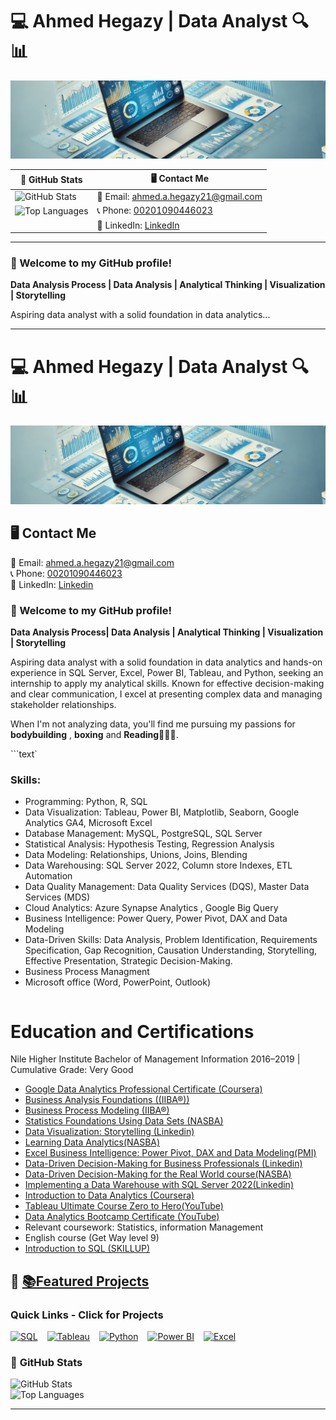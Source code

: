 # 💻 Ahmed Hegazy | Data Analyst 🔍📊

![Profile Banner](1730016732565.jpeg)

| 🎯 GitHub Stats                                                                                     | 🖥️ Contact Me                              |
| --------------------------------------------------------------------------------------------------- | ------------------------------------------ |
| ![GitHub Stats](https://github-readme-stats.vercel.app/api?username=YourUsername&show_icons=true&theme=radical) | 📧 Email: [ahmed.a.hegazy21@gmail.com](mailto:ahmed.a.hegazy21@gmail.com) |
| ![Top Languages](https://github-readme-stats.vercel.app/api/top-langs/?username=YourUsername&layout=compact&theme=radical) | 📞 Phone: [00201090446023](tel:00201090446023) |
|                                                                                                     | 💼 LinkedIn: [LinkedIn](https://www.linkedin.com/in/hegazy-ahmed/) |

---

### 👋 Welcome to my GitHub profile! 
**Data Analysis Process | Data Analysis | Analytical Thinking | Visualization | Storytelling**

Aspiring data analyst with a solid foundation in data analytics...

---



# 💻 Ahmed Hegazy | Data Analyst 🔍📊
![Profile Banner](1730016732565.jpeg)

## 🖥️ **Contact Me**
📧 Email: [ahmed.a.hegazy21@gmail.com ](mailto:ahmed.a.hegazy21@gmail.com)  
📞 Phone: [00201090446023 ](tel:00201090446023)  
💼 LinkedIn: [Linkedin](https://www.linkedin.com/in/hegazy-ahmed/)  



### 👋 Welcome to my GitHub profile! 
**Data Analysis Process| Data Analysis | Analytical Thinking | Visualization | Storytelling**


Aspiring data analyst with a solid foundation in data analytics and hands-on experience in SQL Server, Excel, Power
BI, Tableau, and Python, seeking an internship to apply my analytical skills. Known for effective decision-making
and clear communication, I excel at presenting complex data and managing stakeholder relationships.

When I'm not analyzing data, you'll find me pursuing my passions for **bodybuilding** , **boxing**  and **Reading**🏋️‍♂️🥊.

```text`
### Skills: 
- Programming: Python, R, SQL
- Data Visualization: Tableau, Power BI, Matplotlib, Seaborn, Google Analytics GA4, Microsoft Excel
- Database Management: MySQL, PostgreSQL, SQL Server 
- Statistical Analysis: Hypothesis Testing, Regression Analysis
- Data Modeling: Relationships, Unions, Joins, Blending
- Data Warehousing: SQL Server 2022, Column store Indexes, ETL Automation
- Data Quality Management: Data Quality Services (DQS), Master Data Services (MDS)
- Cloud Analytics: Azure Synapse Analytics , Google Big Query
- Business Intelligence: Power Query, Power Pivot, DAX and Data Modeling
- Data-Driven Skills: Data Analysis, Problem Identification, Requirements Specification, Gap Recognition,
Causation Understanding, Storytelling, Effective Presentation, Strategic Decision-Making.
- Business Process Managment
- Microsoft office (Word, PowerPoint, Outlook)
  ```text
#  Education and Certifications

Nile Higher Institute Bachelor of Management Information 2016–2019
 | Cumulative Grade: Very Good
- [ Google Data Analytics Professional Certificate (Coursera)
](https://www.coursera.org/account/accomplishments/professional-cert/4F6K7SEA4KV2)
- [Business Analysis Foundations ((IIBA®))](https://lnkd.in/dCBh69b6)
- [Business Process Modeling (IIBA®)](https://lnkd.in/dNAX7VdQ)
- [Statistics Foundations Using Data Sets (NASBA)](https://lnkd.in/d4ev6gi3)
- [Data Visualization: Storytelling (Linkedin)](https://lnkd.in/dDAy5S9V)
- [Learning Data Analytics(NASBA)](https://lnkd.in/dAznWBhG)
- [Excel Business Intelligence: Power Pivot, DAX and Data Modeling(PMI)](https://lnkd.in/d-Yj4GGS)
- [Data-Driven Decision-Making for Business Professionals (Linkedin)](https://www.linkedin.com/learning/certificates/722ba318fed91754e53824198cf2f8790f84ac632f565ffa99d8d29014e80dc8?trk=share_certificate)
- [Data-Driven Decision-Making for the Real World course(NASBA)](https://lnkd.in/d3f_ADbk)
- [Implementing a Data Warehouse with SQL Server 2022(Linkedin)](https://www.linkedin.com/learning/certificates/9d2970ec32dacd88ff413c6605c99bb344d13c9cd249cf38fa6d0f10aacf6e25?trk=share_certificate)
- [Introduction to Data Analytics (Coursera)](https://www.credly.com/badges/2c1bb510-081a-4dd4-a1d7-9267ab41572c/public_url)
- [Tableau Ultimate Course Zero to Hero(YouTube)](https://www.youtube.com/playlist?list=PLNcg_FV9n7qZJqrKcUUCWCWPYCrlcVm9v)
- [Data Analytics Bootcamp Certificate (YouTube)](https://www.youtube.com/playlist?list=PLUaB-1hjhk8FE_XZ87vPPSfHqb6OcM0cF)
- Relevant coursework: Statistics, information Management
- English course (Get Way level 9)
- [Introduction to SQL (SKILLUP)](https://www.simplilearn.com/skillup-certificate-landing?token=eyJjb3Vyc2VfaWQiOiIxODExIiwiY2VydGlmaWNhdGVfdXJsIjoiaHR0cHM6XC9cL2NlcnRpZmljYXRlcy5zaW1wbGljZG4ubmV0XC9zaGFyZVwvdGh1bWJfNTIxNDAyNF8xNzE1MzQxMzcxLnBuZyIsInVzZXJuYW1lIjoiQWhtZWQgRWxzYWVkIEhlZ2F6eSJ9&referrer=https%3A%2F%2Flms.simplilearn.com%2Fcourses%2F4309%2FIntroduction-to-SQL%2Fcertificate%2Fdownload-skillup&%24web_only=true)




## 🔗 **[📚Featured Projects](#featured-projects)**
### **Quick Links - Click for Projects**

<div style="display: flex; gap: 15px;">
  <a href="https://ahmedhegazy121.github.io/SQL-Projects/" target="_blank">
    <img src="https://img.shields.io/badge/-SQL-blue?style=for-the-badge&logo=sql&logoColor=white" alt="SQL" width="150" height="40"/>
  </a>
  <a href="https://ahmedhegazy121.github.io/Tableau-Projects/" target="_blank">
    <img src="https://img.shields.io/badge/-Tableau-blue?style=for-the-badge&logo=tableau&logoColor=white" alt="Tableau" width="150" height="40"/>
  </a>
  <a href="https://ahmedhegazy121.github.io/Python-Projects/" target="_blank">
    <img src="https://img.shields.io/badge/-Python-blue?style=for-the-badge&logo=python&logoColor=white" alt="Python" width="150" height="40"/>
  </a>
  <a href="https://ahmedhegazy121.github.io/PowerBI-Projects/" target="_blank">
    <img src="https://img.shields.io/badge/-Power%20BI-blue?style=for-the-badge&logo=powerbi&logoColor=white" alt="Power BI" width="150" height="40"/>
  </a>
  <a href="https://ahmedhegazy121.github.io/Excel-Projects/" target="_blank">
    <img src="https://img.shields.io/badge/-Excel-blue?style=for-the-badge&logo=microsoft-excel&logoColor=white" alt="Excel" width="150" height="40"/>
  </a>
</div>



### 🎯 **GitHub Stats**


![GitHub Stats](https://github-readme-stats.vercel.app/api?username=YourUsername&show_icons=true&theme=radical)  
![Top Languages](https://github-readme-stats.vercel.app/api/top-langs/?username=YourUsername&layout=compact&theme=radical)

---



 

